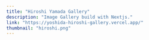 ```yaml
---
title: "Hiroshi Yamada Gallery"
description: "Image Gallery build with Nextjs."
link: "https://yoshida-hiroshi-gallery.vercel.app/"
thumbnail: "hiroshi.png"
---
```


